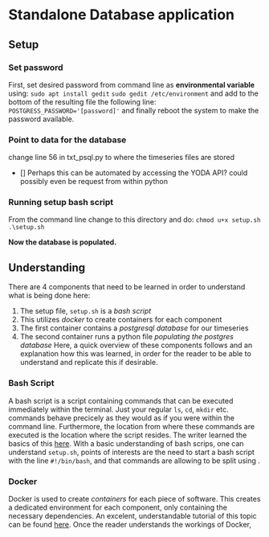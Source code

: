 # Standalone Database application
## Setup 
### Set password
First, set desired password from command line as **environmental variable** using:
`sudo apt install gedit`
`sudo gedit /etc/environment` 
and add to the bottom of the resulting file the following line:
`POSTGRESS_PASSWORD='[password]'`
and finally reboot the system to make the password available.

### Point to data for the database
change line 56 in txt_psql.py to where the timeseries files are stored
- [] Perhaps this can be automated by accessing the YODA API? could possibly even be request from within python


### Running setup bash script
From the command line change to this directory and do:
`chmod u+x setup.sh`
`.\setup.sh`

**Now the database is populated.**

## Understanding
There are 4 components that need to be learned in order to understand what is being done here:
1) The setup file, `setup.sh` is a *bash script*
2) This utilizes *docker* to create containers for each component
3) The first container contains a *postgresql database* for our timeseries
4) The second container runs a python file *populating the postgres database*
Here, a quick overview of these components follows and an explanation how this was learned, in order for the reader to be able to understand and replicate this if desirable.

### Bash Script
A bash script is a script containing commands that can be executed immediately within the terminal. Just your regular `ls`, `cd`, `mkdir` etc. commands behave precicely as they would as if you were within the command line. Furthermore, the location from where these commands are executed is the location where the script resides. The writer learned the basics of this [here](https://www.freecodecamp.org/news/bash-scripting-tutorial-linux-shell-script-and-command-line-for-beginners/).
With a basic understanding of bash scrips, one can understand `setup.sh`, points of interests are the need to start a bash script with the line `#!/bin/bash`, and that commands are allowing to be split using \.

### Docker
Docker is used to create *containers* for each piece of software. This creates a dedicated environment for each component, only containing the necessary dependencies. An excelent, understandable tutorial of this topic can be found [here](https://docker-curriculum.com/).
Once the reader understands the workings of Docker, 